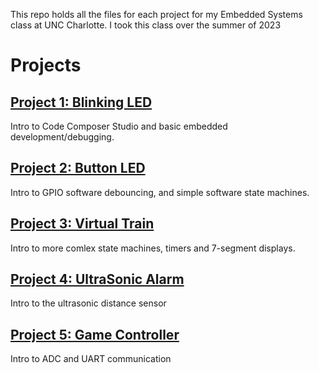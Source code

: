 This repo holds all the files for each project for my Embedded Systems class at UNC Charlotte. I took this class over the summer of 2023
# Projects
## [Project 1: Blinking LED](./Blinky)
Intro to Code Composer Studio and basic embedded development/debugging.
## [Project 2: Button LED](./ButtonLED/)
Intro to GPIO software debouncing, and simple software state machines.
## [Project 3: Virtual Train](./VirtualTrain/)
Intro to more comlex state machines, timers and 7-segment displays.
## [Project 4: UltraSonic Alarm](./UltraSonicAlarm/)
Intro to the ultrasonic distance sensor
## [Project 5: Game Controller](./GameController/)
Intro to ADC and UART communication